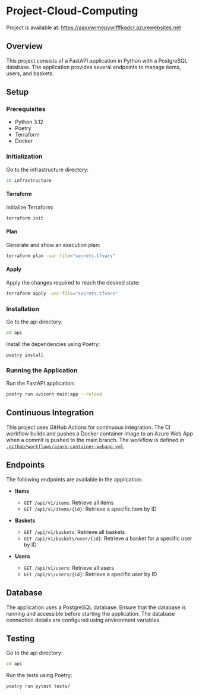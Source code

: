 # Project-Cloud-Computing

Project is available at: https://aaxxwrmepywifffkqdcr.azurewebsites.net

## Overview

This project consists of a FastAPI application in Python with a PostgreSQL database. The application provides several endpoints to manage items, users, and baskets.

## Setup

### Prerequisites

-   Python 3.12
-   Poetry
-   Terraform
-   Docker

### Initialization

Go to the infrastructure directory:

```bash
cd infrastructure
```

#### Terraform

Initialize Terraform:

```bash
terraform init
```

#### Plan

Generate and show an execution plan:

```bash
terraform plan -var-file="secrets.tfvars"
```

#### Apply

Apply the changes required to reach the desired state:

```bash
terraform apply -var-file="secrets.tfvars"
```

### Installation

Go to the api directory:

```bash
cd api
```

Install the dependencies using Poetry:

```bash
poetry install
```

### Running the Application

Run the FastAPI application:

```bash
poetry run uvicorn main:app --reload
```

## Continuous Integration

This project uses GitHub Actions for continuous integration. The CI workflow builds and pushes a Docker container image to an Azure Web App when a commit is pushed to the main branch. The workflow is defined in [`.github/workflows/azure-container-webapp.yml`](.github/workflows/azure-container-webapp.yml).

## Endpoints

The following endpoints are available in the application:

-   **Items**

    -   `GET /api/v1/items`: Retrieve all items
    -   `GET /api/v1/items/{id}`: Retrieve a specific item by ID

-   **Baskets**

    -   `GET /api/v1/baskets`: Retrieve all baskets
    -   `GET /api/v1/baskets/user/{id}`: Retrieve a basket for a specific user by ID

-   **Users**
    -   `GET /api/v1/users`: Retrieve all users
    -   `GET /api/v1/users/{id}`: Retrieve a specific user by ID

## Database

The application uses a PostgreSQL database. Ensure that the database is running and accessible before starting the application. The database connection details are configured using environment variables.

## Testing

Go to the api directory:

```bash
cd api
```

Run the tests using Poetry:

```bash
poetry run pytest tests/
```
